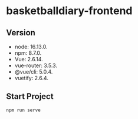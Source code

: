 # basketballdiary-frontend

## Version
- node: 16.13.0.
- npm: 8.7.0.
- Vue: 2.6.14.
- vue-router: 3.5.3.
- @vue/cli: 5.0.4.
- vuetify: 2.6.4.

## Start Project
```
npm run serve
```


